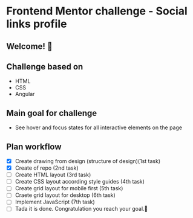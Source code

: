 # Frontend Mentor challenge - Social links profile

## Welcome! 👋

## Challenge based on

- HTML
- CSS
- Angular

## Main goal for challenge

- See hover and focus states for all interactive elements on the page

## Plan workflow

- [x] Create drawing from design (structure of design)(1st task)
- [x] Create of repo (2nd task)
- [ ] Create HTML layout (3rd task)
- [ ] Create CSS layout according style guides (4th task)
- [ ] Create grid layout for mobile first (5th task)
- [ ] Craete grid layout for desktop (6th task)
- [ ] Implement JavaScript (7th task)
- [ ] Tada it is done. Congratulation you reach your goal.🎉